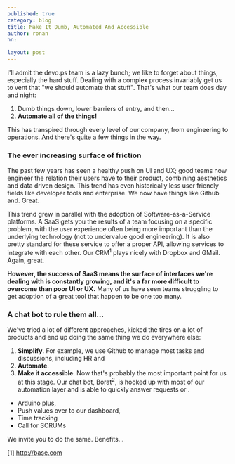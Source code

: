 ```yaml
---
published: true
category: blog
title: Make It Dumb, Automated And Accessible
author: ronan
hn: 

layout: post
---
```


I'll admit the devo.ps team is a lazy bunch; we like to forget about things, especially the hard stuff. Dealing with a complex process invariably get us to vent that "we should automate that stuff". That's what our team does day and night:

1. Dumb things down, lower barriers of entry, and then...
1. **Automate all of the things!**

This has transpired through every level of our company, from engineering to operations. And there's quite a few things in the way.

### The ever increasing surface of friction

The past few years has seen a healthy push on UI and UX; good teams now engineer the relation their users have to their product, combining aesthetics and data driven design. This trend has even historically less user friendly fields like developer tools and enterprise. We now have things like Github and. Great.

This trend grew in parallel with the adoption of Software-as-a-Service platforms. A SaaS gets you the results of a team focusing on a specific problem, with the user experience often being more important than the underlying technology (not to undervalue good engineering). It is also pretty standard for these service to offer a proper API, allowing services to integrate with each other. Our CRM<sup>1</sup> plays nicely with Dropbox and GMail. Again, great.

**However, the success of SaaS means the surface of interfaces we're dealing with is constantly growing, and it's a far more difficult to overcome than poor UI or UX.** Many of us have seen teams struggling to get adoption of a great tool that happen to be one too many.

### A chat bot to rule them all...

We've tried a lot of different approaches, kicked the tires on a lot of products and end up doing the same thing we do everywhere else:

1. **Simplify**. For example, we use Github to manage most tasks and discussions, including HR and 
1. **Automate**.
1. **Make it accessible**. Now that's probably the most important point for us at this stage. Our chat bot, Borat<sup>2</sup>, is hooked up with most of our automation layer and is able to quickly answer requests or .

- Arduino plus,
- Push values over to our dashboard,
- Time tracking
- Call for SCRUMs

We invite you to do the same. Benefits...

[1] http://base.com
